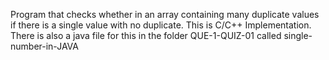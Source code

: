 Program that checks whether in an array containing many duplicate values if there is a single value with no duplicate.
This is C/C++ Implementation.
There is also a java file for this in the folder QUE-1-QUIZ-01 called single-number-in-JAVA
